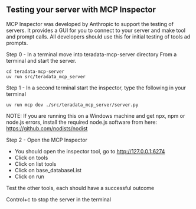 ## Testing your server with MCP Inspector

MCP Inspector was developed by Anthropic to support the testing of servers.  It provides a GUI for you to connect to your server and make tool and prompt calls.  All developers should use this for initial testing of tools ad prompts. 

Step 0 - In a terminal move into teradata-mcp-server directory From a terminal and start the server.
```
cd teradata-mcp-server
uv run src/teradata_mcp_server
```

Step 1 - In a second terminal start the inspector, type the following in your terminal
```
uv run mcp dev ./src/teradata_mcp_server/server.py
```
NOTE: If you are running this on a Windows machine and get npx, npm or node.js errors, install the required node.js software from here: https://github.com/nodists/nodist

Step 2 - Open the MCP Inspector
- You should open the inspector tool, go to http://127.0.0.1:6274 
- Click on tools
- Click on list tools
- Click on base_databaseList
- Click on run

Test the other tools, each should have a successful outcome

Control+c to stop the server in the terminal
